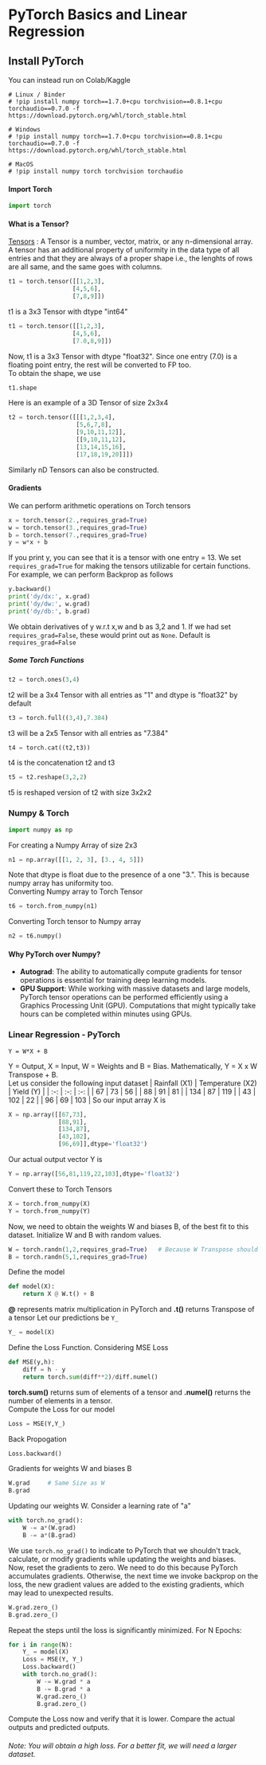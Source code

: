 # PyTorch Basics and Linear Regression
## Install PyTorch
You can instead run on Colab/Kaggle
````
# Linux / Binder
# !pip install numpy torch==1.7.0+cpu torchvision==0.8.1+cpu torchaudio==0.7.0 -f https://download.pytorch.org/whl/torch_stable.html

# Windows
# !pip install numpy torch==1.7.0+cpu torchvision==0.8.1+cpu torchaudio==0.7.0 -f https://download.pytorch.org/whl/torch_stable.html

# MacOS
# !pip install numpy torch torchvision torchaudio
````

#### Import Torch
````python
import torch
````
#### What is a Tensor? 
[Tensors](https://pytorch.org/docs/stable/torch.html)
: A Tensor is a number, vector, matrix, or any n-dimensional array. A tensor has an additional property of uniformity in the data type of all entries and that they are always of a proper shape i.e., the lenghts of rows are all same, and the same goes with columns.        
````python
t1 = torch.tensor([[1,2,3],
                  [4,5,6],
                  [7,8,9]])
````
t1 is a 3x3 Tensor with dtype "int64" 
````python
t1 = torch.tensor([[1,2,3],
                  [4,5,6],
                  [7.0,8,9]])
````
Now, t1 is a 3x3 Tensor with dtype "float32". Since one entry (7.0) is a floating point entry, the rest will be converted to FP too.             
To obtain the shape, we use
````python
t1.shape
````
Here is an example of a 3D Tensor of size 2x3x4
````python
t2 = torch.tensor([[[1,2,3,4],
                   [5,6,7,8],
                   [9,10,11,12]],
                   [[9,10,11,12],
                   [13,14,15,16],
                   [17,18,19,20]]])
````
Similarly nD Tensors can also be constructed.         
#### Gradients
We can perform arithmetic operations on Torch tensors
````python
x = torch.tensor(2.,requires_grad=True)
w = torch.tensor(3.,requires_grad=True)
b = torch.tensor(7.,requires_grad=True)
y = w*x + b
````
If you print y, you can see that it is a tensor with one entry = 13. We set ````requires_grad=True```` for making the tensors utilizable for certain functions. For example, we can perform Backprop as follows       
````python
y.backward()
print('dy/dx:', x.grad)
print('dy/dw:', w.grad)
print('dy/db:', b.grad)
````
We obtain derivatives of y w.r.t x,w and b as 3,2 and 1. If we had set ````requires_grad=False````, these would print out as ````None````. Default is ````requires_grad=False````     
##### Some Torch Functions
````python
t2 = torch.ones(3,4)
````
t2 will be a 3x4 Tensor with all entries as "1" and dtype is "float32" by default
````python
t3 = torch.full((3,4),7.384)
````
t3 will be a 2x5 Tensor with all entries as "7.384"
````python
t4 = torch.cat((t2,t3))
````
t4 is the concatenation t2 and t3
````python
t5 = t2.reshape(3,2,2)
````
t5 is reshaped version of t2 with size 3x2x2
### Numpy & Torch
````python
import numpy as np
````
For creating a Numpy Array of size 2x3
````python
n1 = np.array([[1, 2, 3], [3., 4, 5]])
````
Note that dtype is float due to the presence of a one "3.". This is because numpy array has uniformity too.            
Converting Numpy array to Torch Tensor
````python
t6 = torch.from_numpy(n1)
````
Converting Torch tensor to Numpy array
````python
n2 = t6.numpy()
````
#### Why PyTorch over Numpy?
* **Autograd**: The ability to automatically compute gradients for tensor operations is essential for training deep learning models.            
* **GPU Support**: While working with massive datasets and large models, PyTorch tensor operations can be performed efficiently using a Graphics Processing Unit (GPU). Computations that might typically take hours can be completed within minutes using GPUs.

### Linear Regression - PyTorch
````
Y = W*X + B
````
Y = Output, X = Input, W = Weights and B = Bias. Mathematically, Y = X x W Transpose + B.       
Let us consider the following input dataset
| Rainfall (X1) | Temperature (X2) | Yield (Y) |
|      :-:      |      :-:         |      :-:  |
| 67 | 73 | 56 |
| 88 | 91 | 81 |
| 134 | 87 | 119 |
| 43 | 102 | 22 |
| 96 | 69 | 103 |
So our input array X is
````python
X = np.array([[67,73],
              [88,91],
              [134,87],
              [43,102],
              [96,69]],dtype='float32')
````
Our actual output vector Y is
````python
Y = np.array([56,81,119,22,103],dtype='float32')
````
Convert these to Torch Tensors
````python
X = torch.from_numpy(X)
Y = torch.from_numpy(Y)
````
Now, we need to obtain the weights W and biases B, of the best fit to this dataset. Initialize W and B with random values.
````python
W = torch.randn(1,2,requires_grad=True)   # Because W Transpose should be 2x1
B = torch.randn(5,1,requires_grad=True)
````
Define the model
````python
def model(X):
    return X @ W.t() + B
````
**@** represents matrix multiplication in PyTorch and **.t()** returns Transpose of a tensor
Let our predictions be ````Y_````
````python
Y_ = model(X)
````
Define the Loss Function. Considering MSE Loss
````python
def MSE(y,h):
    diff = h - y
    return torch.sum(diff**2)/diff.numel()
````
**torch.sum()** returns sum of elements of a tensor and **.numel()** returns the number of elements in a tensor.                  
Compute the Loss for our model
````python
Loss = MSE(Y,Y_)
````
Back Propogation
````python
Loss.backward()
````
Gradients for weights W and biases B
````python
W.grad     # Same Size as W
B.grad
````
Updating our weights W. Consider a learning rate of "a"
````python
with torch.no_grad():
    W -= a*(W.grad)
    B -= a*(B.grad) 
````
We use ````torch.no_grad()```` to indicate to PyTorch that we shouldn't track, calculate, or modify gradients while updating the weights and biases.        
Now, reset the gradients to zero. We need to do this because PyTorch accumulates gradients. Otherwise, the next time we invoke backprop on the loss, the new gradient values are added to the existing gradients, which may lead to unexpected results.
````python
W.grad.zero_()
B.grad.zero_()
````
Repeat the steps until the loss is significantly minimized. For N Epochs:
````python
for i in range(N):
    Y_ = model(X)
    Loss = MSE(Y, Y_)
    Loss.backward()
    with torch.no_grad():
        W -= W.grad * a
        B -= B.grad * a
        W.grad.zero_()
        B.grad.zero_()
````
Compute the Loss now and verify that it is lower. Compare the actual outputs and predicted outputs.          
###### Note: You will obtain a high loss. For a better fit, we will need a larger dataset. 
